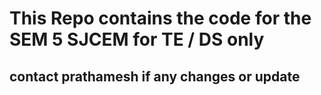 # This Repo contains the code for the SEM 5 SJCEM for TE / DS only 
## contact prathamesh if any changes or update